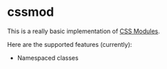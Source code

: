 # cssmod

This is a really basic implementation of 
[CSS Modules](https://github.com/css-modules/css-modules). 

Here are the supported features (currently):
- Namespaced classes
